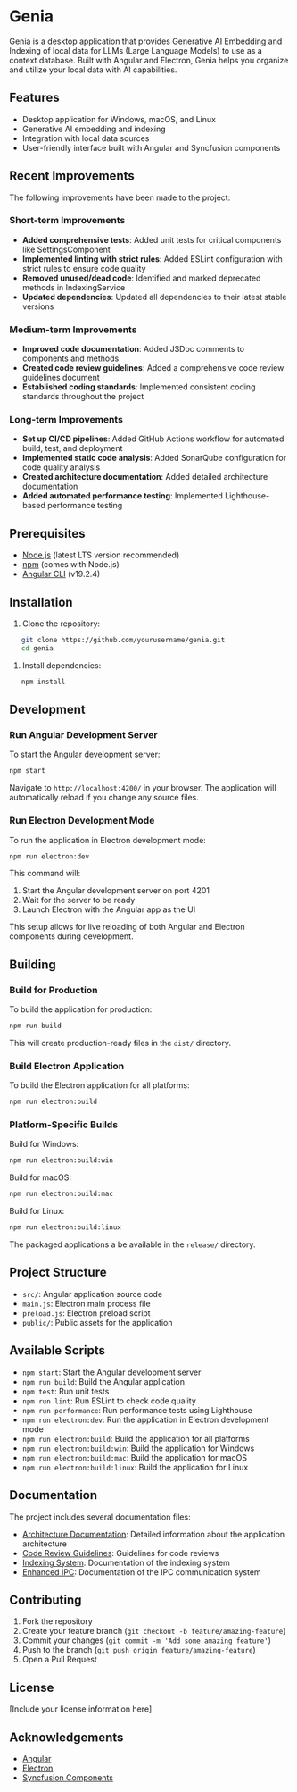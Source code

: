 # Genia

Genia is a desktop application that provides Generative AI Embedding and Indexing of local data for LLMs (Large Language Models) to use as a context database. Built with Angular and Electron, Genia helps you organize and utilize your local data with AI capabilities.

## Features

- Desktop application for Windows, macOS, and Linux
- Generative AI embedding and indexing
- Integration with local data sources
- User-friendly interface built with Angular and Syncfusion components

## Recent Improvements

The following improvements have been made to the project:

### Short-term Improvements

- **Added comprehensive tests**: Added unit tests for critical components like SettingsComponent
- **Implemented linting with strict rules**: Added ESLint configuration with strict rules to ensure code quality
- **Removed unused/dead code**: Identified and marked deprecated methods in IndexingService
- **Updated dependencies**: Updated all dependencies to their latest stable versions

### Medium-term Improvements

- **Improved code documentation**: Added JSDoc comments to components and methods
- **Created code review guidelines**: Added a comprehensive code review guidelines document
- **Established coding standards**: Implemented consistent coding standards throughout the project

### Long-term Improvements

- **Set up CI/CD pipelines**: Added GitHub Actions workflow for automated build, test, and deployment
- **Implemented static code analysis**: Added SonarQube configuration for code quality analysis
- **Created architecture documentation**: Added detailed architecture documentation
- **Added automated performance testing**: Implemented Lighthouse-based performance testing

## Prerequisites
- [Node.js](https://nodejs.org/) (latest LTS version recommended)
- [npm](https://www.npmjs.com/) (comes with Node.js)
- [Angular CLI](https://angular.io/cli) (v19.2.4)

## Installation
1. Clone the repository:
``` bash
   git clone https://github.com/yourusername/genia.git
   cd genia
```
1. Install dependencies:
``` bash
   npm install
```
## Development
### Run Angular Development Server
To start the Angular development server:
``` bash
npm start
```
Navigate to `http://localhost:4200/` in your browser. The application will automatically reload if you change any source files.
### Run Electron Development Mode
To run the application in Electron development mode:
``` bash
npm run electron:dev
```
This command will:
1. Start the Angular development server on port 4201
2. Wait for the server to be ready
3. Launch Electron with the Angular app as the UI

This setup allows for live reloading of both Angular and Electron components during development.
## Building
### Build for Production
To build the application for production:
``` bash
npm run build
```
This will create production-ready files in the `dist/` directory.
### Build Electron Application
To build the Electron application for all platforms:
``` bash
npm run electron:build
```
### Platform-Specific Builds
Build for Windows:
``` bash
npm run electron:build:win
```
Build for macOS:
``` bash
npm run electron:build:mac
```
Build for Linux:
``` bash
npm run electron:build:linux
```
The packaged applications a be available in the `release/` directory.
## Project Structure
- `src/`: Angular application source code
- `main.js`: Electron main process file
- `preload.js`: Electron preload script
- `public/`: Public assets for the application

## Available Scripts

- `npm start`: Start the Angular development server
- `npm run build`: Build the Angular application
- `npm test`: Run unit tests
- `npm run lint`: Run ESLint to check code quality
- `npm run performance`: Run performance tests using Lighthouse
- `npm run electron:dev`: Run the application in Electron development mode
- `npm run electron:build`: Build the application for all platforms
- `npm run electron:build:win`: Build the application for Windows
- `npm run electron:build:mac`: Build the application for macOS
- `npm run electron:build:linux`: Build the application for Linux

## Documentation

The project includes several documentation files:

- [Architecture Documentation](docs/architecture.md): Detailed information about the application architecture
- [Code Review Guidelines](docs/code-review-guidelines.md): Guidelines for code reviews
- [Indexing System](docs/indexing-system.md): Documentation of the indexing system
- [Enhanced IPC](docs/enhanced-ipc.md): Documentation of the IPC communication system

## Contributing
1. Fork the repository
2. Create your feature branch (`git checkout -b feature/amazing-feature`)
3. Commit your changes (`git commit -m 'Add some amazing feature'`)
4. Push to the branch (`git push origin feature/amazing-feature`)
5. Open a Pull Request

## License
[Include your license information here]

## Acknowledgements
- [Angular](https://angular.io/)
- [Electron](https://www.electronjs.org/)
- [Syncfusion Components](https://www.syncfusion.com/angular-components)
